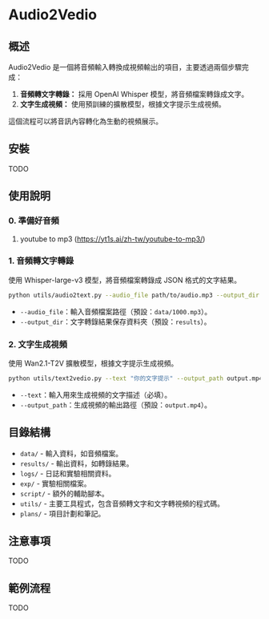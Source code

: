 # Audio2Vedio

## 概述

Audio2Vedio 是一個將音頻輸入轉換成視頻輸出的項目，主要透過兩個步驟完成：
1. **音頻轉文字轉錄：** 採用 OpenAI Whisper 模型，將音頻檔案轉錄成文字。
2. **文字生成視頻：** 使用預訓練的擴散模型，根據文字提示生成視頻。

這個流程可以將音訊內容轉化為生動的視頻展示。

## 安裝

TODO

## 使用說明

### 0. 準備好音頻

1. youtube to mp3 (https://yt1s.ai/zh-tw/youtube-to-mp3/)

### 1. 音頻轉文字轉錄

使用 Whisper-large-v3 模型，將音頻檔案轉錄成 JSON 格式的文字結果。

```bash
python utils/audio2text.py --audio_file path/to/audio.mp3 --output_dir results/
```

- `--audio_file`：輸入音頻檔案路徑（預設：`data/1000.mp3`）。
- `--output_dir`：文字轉錄結果保存資料夾（預設：`results`）。

### 2. 文字生成視頻

使用 Wan2.1-T2V 擴散模型，根據文字提示生成視頻。

```bash
python utils/text2vedio.py --text "你的文字提示" --output_path output.mp4
```

- `--text`：輸入用來生成視頻的文字描述（必填）。
- `--output_path`：生成視頻的輸出路徑（預設：`output.mp4`）。

## 目錄結構

- `data/` - 輸入資料，如音頻檔案。
- `results/` - 輸出資料，如轉錄結果。
- `logs/` - 日誌和實驗相關資料。
- `exp/` - 實驗相關檔案。
- `script/` - 額外的輔助腳本。
- `utils/` - 主要工具程式，包含音頻轉文字和文字轉視頻的程式碼。
- `plans/` - 項目計劃和筆記。

## 注意事項

TODO

## 範例流程

TODO